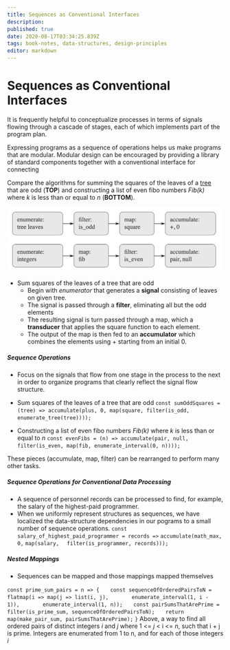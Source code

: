 ```yaml
---
title: Sequences as Conventional Interfaces
description: 
published: true
date: 2020-08-17T03:34:25.839Z
tags: book-notes, data-structures, design-principles
editor: markdown
---
```


# Sequences as Conventional Interfaces

It is frequently helpful to conceptualize processes in terms of signals flowing through a cascade of stages, each of which implements part of the program plan. 

Expressing programs as a sequence of operations helps us make programs that are modular. Modular design can be encouraged by providing a library of standard components together with a conventional interface for connecting 

Compare the algorithms for summing the squares of the leaves of a  [tree](/computer-science/trees) that are odd (**TOP**) and constructing a list of even fibo numbers *Fib(k)* where *k* is less than or equal to *n* (**BOTTOM**).

![signalflowalgorithm.png](/signalflowalgorithm.png)

* Sum squares of the leaves of a tree that are odd
	* Begin with *enumerator* that generates a **signal** consisting of leaves on given tree.
  * The signal is passed through a **filter**, eliminating all but the odd elements
  * The resulting signal is turn passed through a map, which a **transducer** that applies the square function to each element. 
  * The output of the map is then fed to an **accumulator** which combines the elements using + starting from an initial 0.

##### Sequence Operations
* Focus on the signals that flow from one stage in the process to the next in order to organize programs that clearly reflect the signal flow structure.

* Sum squares of the leaves of a tree that are odd
`const sumOddSquares = (tree) => accumulate(plus, 0, map(square, filter(is_odd, enumerate_tree(tree))));`
* Constructing a list of even fibo numbers *Fib(k)* where *k* is less than or equal to *n* 
`const evenFibs = (n) => accumulate(pair, null, filter(is_even, map(fib, enumerate_interval(0, n))));`

These pieces (accumulate, map, filter) can be rearranged to perform many other tasks.

##### Sequence Operations for Conventional Data Processing
* A sequence of personnel records can be processed to find, for example, the salary of the highest-paid programmer.
* When we uniformly represent structures as sequences, we have localized
the data-structure dependencies in our pograms to a small number of sequence operations.
`const salary_of_highest_paid_programmer = records =>`
`accumulate(math_max,`
    `	0,`
    `map(salary,`
      `  filter(is_programmer, records)));`

##### Nested Mappings
* Sequences can be mapped and those mappings mapped themselves 

`const prime_sum_pairs = n => {`
    `	const sequenceOfOrderedPairsToN = flatmap(i => map(j => list(i, j),`
        `		enumerate_interval(1, i - 1)),`
        `		enumerate_interval(1, n));`
    `	const pairSumsThatArePrime = filter(is_prime_sum, sequenceOfOrderedPairsToN);`
    `	return map(make_pair_sum, pairSumsThatArePrime);`
`}`
Above, a way to find all ordered pairs of distinct integers *i* and *j* where 1 <= *j* < i <= *n*, such that i + j is prime. Integers are enumerated from 1 to n, and for each of those integers *i* 